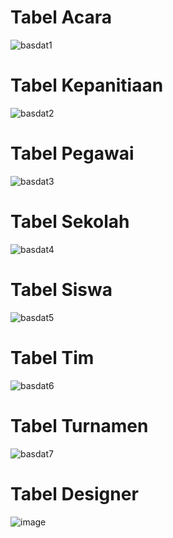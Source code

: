 <h1>Tabel Acara</h1>

![basdat1](https://github.com/dhafimuammar/TUGAS-PRAKTIKUM/assets/160202301/4bdbe1a8-1eae-4461-8f03-d76d02442558)

<h1>Tabel Kepanitiaan</h1>

![basdat2](https://github.com/dhafimuammar/TUGAS-PRAKTIKUM/assets/160202301/1629460c-8c3e-4f01-b129-ee254af27089)


<h1>Tabel Pegawai</h1>

![basdat3](https://github.com/dhafimuammar/TUGAS-PRAKTIKUM/assets/160202301/81cc0aab-a237-491a-8c7b-c4ae9678c1bb)

<h1>Tabel Sekolah</h1>

![basdat4](https://github.com/dhafimuammar/TUGAS-PRAKTIKUM/assets/160202301/7cdfe044-77f2-4e05-b211-99e3a09363c8)

<h1>Tabel Siswa</h1>


![basdat5](https://github.com/dhafimuammar/TUGAS-PRAKTIKUM/assets/160202301/b45cf760-d913-4f82-a4e4-1975434834e1)


<h1>Tabel Tim</h1>


![basdat6](https://github.com/dhafimuammar/TUGAS-PRAKTIKUM/assets/160202301/07ad893b-41ca-491b-be7d-1bc33daa2fa7)


<h1>Tabel Turnamen</h1>


![basdat7](https://github.com/dhafimuammar/TUGAS-PRAKTIKUM/assets/160202301/e6d7c3b1-b971-475d-ad7d-c0f0ee522fb0)


<h1>Tabel Designer</h1>


![image](https://github.com/dhafimuammar/TUGAS-PRAKTIKUM/assets/160202301/549787a3-47cc-4ebd-a116-7e9977c4a038)

